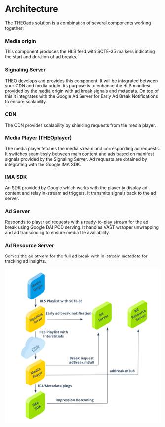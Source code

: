 # Architecture

The THEOads solution is a combination of several components working together:

### Media origin

This component produces the HLS feed with SCTE-35 markers indicating the start and duration of ad breaks.

### Signaling Server

THEO develops and provides this component. It will be integrated between your CDN and media origin.
Its purpose is to enhance the HLS manifest provided by the media origin with ad break signals and metadata.
On top of this it integrates with the Google Ad Server for Early Ad Break Notifications to ensure scalability.

### CDN

The CDN provides scalability by shielding requests from the media player.

### Media Player (THEOplayer)

The media player fetches the media stream and corresponding ad requests.
It switches seamlessly between main content and ads based on manifest signals provided by the Signaling Server.
Ad requests are obtained by integrating with the Google IMA SDK.

### IMA SDK

An SDK provided by Google which works with the player to display ad content and relay in-stream ad triggers. It transmits signals back to the ad server.

### Ad Server

Responds to player ad requests with a ready-to-play stream for the ad break using Google DAI POD serving.
It handles VAST wrapper unwrapping and ad transcoding to ensure media file availability.

### Ad Resource Server

Serves the ad stream for the full ad break with in-stream metadata for tracking ad insights.

![THEOads architecture](../assets/img/THEOads_architecture.png)
